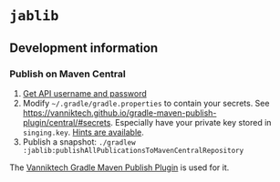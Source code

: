 # `jablib`

## Development information

### Publish on Maven Central

1. [Get API username and password](https://central.sonatype.org/publish/generate-portal-token/)
2. Modify `~/.gradle/gradle.properties` to contain your secrets. See <https://vanniktech.github.io/gradle-maven-publish-plugin/central/#secrets>.
   Especially have your private key stored in `singing.key`. [Hints are available](https://github.com/gradle/gradle/issues/15718#issuecomment-886246583).
3. Publish a snapshot: `./gradlew :jablib:publishAllPublicationsToMavenCentralRepository`

The [Vanniktech Gradle Maven Publish Plugin](https://vanniktech.github.io/gradle-maven-publish-plugin/central/) is used for it.
